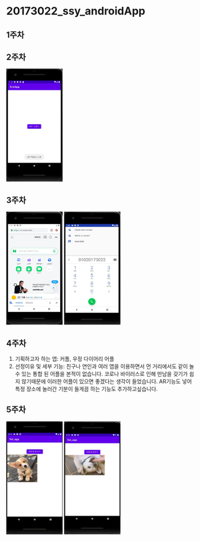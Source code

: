 # 20173022_ssy_androidApp
## 1주차
## 2주차
  <img width="150" height="300" src="./png/2주차-안드로이드프로그래밍.jpg"></img>
## 3주차
  <img width="150" height="300" src="./png/3주차 과제_네이버.jpg"></img>
  <img width="150" height="300" src="./png/3주차 과제_전화.jpg"></img>
## 4주차
1. 기획하고자 하는 앱: 커플, 우정 다이어리 어플
2. 선정이유 및 세부 기능: 친구나 연인과 여러 앱을 이용하면서 먼 거리에서도 같이 놀 수 있는 통합 된 어플을 본적이 없습니다. 코로나 바이러스로 인해 만남을 갖기가 쉽지 않기때문에 이러한 어플이 있으면 좋겠다는 생각이 들었습니다. AR기능도 넣어 특정 장소에 놀러간 기분이 들게끔 하는 기능도 추가하고싶습니다.
## 5주차
  <img width="150" height="300" src="./png/5주차-안드로이드프로그래밍 바뀌기전.jpg"></img>
  <img width="150" height="300" src="./png/5주차-안드로이드프로그래밍.jpg"></img>

